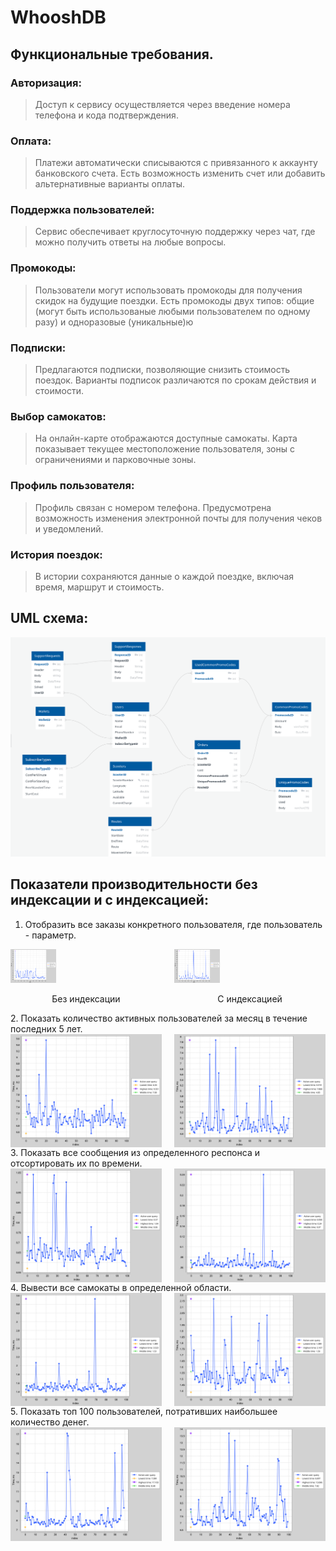 # WhooshDB

## Функциональные требования.
### Авторизация: 
> Доступ к сервису осуществляется через введение номера телефона и кода подтверждения.

### Оплата:
> Платежи автоматически списываются с привязанного к аккаунту банковского счета. Есть возможность изменить счет или добавить альтернативные варианты оплаты.

### Поддержка пользователей:
> Сервис обеспечивает круглосуточную поддержку через чат, где можно получить ответы на любые вопросы.

### Промокоды:
> Пользователи могут использовать промокоды для получения скидок на будущие поездки. Есть промокоды двух типов: общие (могут быть использованые любыми пользователем по одному разу) и одноразовые (уникальные)ю

### Подписки:
> Предлагаются подписки, позволяющие снизить стоимость поездок. Варианты подписок различаются по срокам действия и стоимости.

### Выбор самокатов:
> На онлайн-карте отображаются доступные самокаты. Карта показывает текущее местоположение пользователя, зоны с ограничениями и парковочные зоны.

### Профиль пользователя:
> Профиль связан с номером телефона. Предусмотрена возможность изменения электронной почты для получения чеков и уведомлений.

### История поездок:
> В истории сохраняются данные о каждой поездке, включая время, маршрут и стоимость.


## UML схема:
![image](uml.png)


## Показатели производительности без индексации и с индексацией:

1. Отобразить все заказы конкретного пользователя, где пользователь - параметр.
<div style="display: flex;"> 
    <div style="flex: 1; margin-right: 2%;"> 
        <img src="charts/1task.png" style="width: 30%; margin-right: 2%;"  alt=""/> 
        <p style="text-align: center;">Без индексации</p> 
    </div> 
        <div style="flex: 1; margin-left: 2%;"> 
        <img src="charts/1task1.png" style="width: 30%; margin-right: 2%;"  alt=""/> 
        <p style="text-align: center;">С индексацией</p> 
    </div> 
</div>
2. Показать количество активных пользователей за месяц в течение последних 5 лет.
<div style="display: flex;"> 
    <img src="charts/2task.png" style="width: 48%; margin-right: 2%;" alt=""> 
    <img src="charts/2task1.png" style="width: 48%; margin-left: 2%;" alt=""> 
</div>
3. Показать все сообщения из определенного респонса и отсортировать их по времени.
<div style="display: flex;"> 
    <img src="charts/3task.png" style="width: 48%; margin-right: 2%;" alt=""> 
    <img src="charts/3task1.png" style="width: 48%; margin-left: 2%;" alt="">
</div>
4. Вывести все самокаты в определенной области.
<div style="display: flex;"> 
    <img src="charts/4task.png" style="width: 48%; margin-right: 2%;" alt=""> 
    <img src="charts/4task1.png" style="width: 48%; margin-left: 2%;" alt=""> 
</div>
5. Показать топ 100 пользователей, потративших наибольшее количество денег.
<div style="display: flex;"> 
    <img src="charts/5task.png" style="width: 48%; margin-right: 2%;" alt=""> 
    <img src="charts/5task1.png" style="width: 48%; margin-left: 2%;" alt=""> 
</div> 



